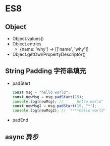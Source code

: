 <!--
 * @Author: your name
 * @Date: 2021-10-24 10:36:14
 * @LastEditTime: 2021-10-24 10:50:02
 * @LastEditors: Please set LastEditors
 * @Description: ES8
 * @FilePath: \知识点\ES8.md
-->

# ES8

## Object

- Object.values()
- Object.entries
  - {name: 'why'} → \[\['name', 'why']]
- Object.getOwnPropertyDescriptor()

## String Padding 字符串填充

- padStart
  ```js
  const msg = "hello world";
  const newMsg = msg.padStart(15);
  console.log(newMsg); // '    hello world'
  const newMsg2 = msg.padStart(15, "*");
  console.log(newMsg2); // '****hello world'
  ```
- padEnd

## async 异步
